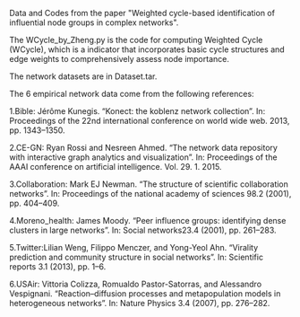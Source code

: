 Data and Codes from the paper "Weighted cycle-based identification of influential node groups in complex networks".

The WCycle_by_Zheng.py is the code for computing Weighted Cycle (WCycle), which is a indicator that incorporates basic cycle structures and edge weights to comprehensively assess node importance.

The network datasets are in Dataset.tar.

The 6 empirical network data come from the following references: 

1.Bible: Jérôme Kunegis. “Konect: the koblenz network collection”. In: Proceedings of the 22nd international conference on world wide web. 2013, pp. 1343–1350. 

2.CE-GN: Ryan Rossi and Nesreen Ahmed. “The network data repository with interactive graph analytics and visualization”. In: Proceedings of the AAAI conference on artificial intelligence. Vol. 29. 1. 2015.

3.Collaboration: Mark EJ Newman. “The structure of scientific collaboration networks”. In: Proceedings of the national academy of sciences 98.2 (2001), pp. 404–409.

4.Moreno_health: James Moody. “Peer influence groups: identifying dense clusters in large networks”. In: Social networks23.4 (2001), pp. 261–283.

5.Twitter:Lilian Weng, Filippo Menczer, and Yong-Yeol Ahn. “Virality prediction and community structure in social networks”. In: Scientific reports 3.1 (2013), pp. 1–6.

6.USAir: Vittoria Colizza, Romualdo Pastor-Satorras, and Alessandro Vespignani. “Reaction–diffusion processes and metapopulation models in heterogeneous networks”. In: Nature Physics 3.4 (2007), pp. 276–282.
